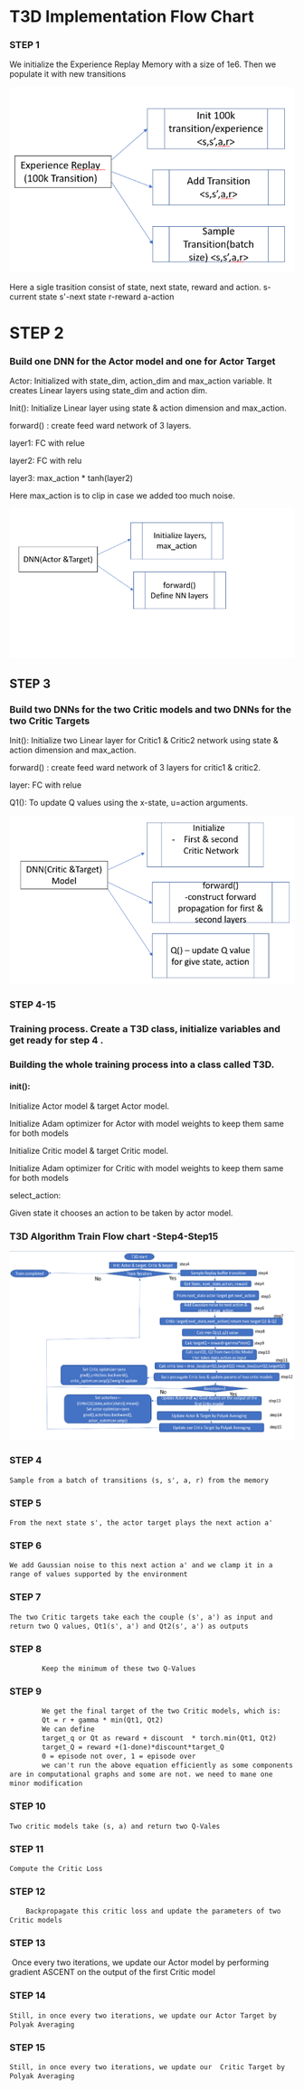 

#  T3D Implementation Flow Chart



###  

### STEP 1

We initialize the Experience Replay Memory with a size of 1e6. Then we populate it with new transitions

![Step1]( https://raw.githubusercontent.com/thamizhannal/EIP3/master/p2s9_images/s1.png)

Here a sigle trasition consist of state, next state, reward and action.
s-current state
s'-next state
r-reward
a-action



# STEP 2

### Build one DNN for the Actor model and one for Actor Target

Actor: Initialized with state_dim, action_dim and max_action variable. It creates Linear layers using state_dim and action dim.

Init(): Initialize Linear layer using state & action dimension and max_action.

forward() : create feed ward network of 3 layers.

layer1: FC with relue

layer2: FC with relu

layer3: max_action * tanh(layer2)

Here max_action is to clip in case we added too much noise.



![Step2]( https://raw.githubusercontent.com/thamizhannal/SchoolOfAI/master/phase2_assignment9/images/s2.png?token=AB62OPS2S35L6276XAAPYQK6Q5JNO )

## 	STEP 3

### Build two DNNs for the two Critic models and two DNNs for the two Critic Targets

Init(): Initialize two Linear layer for Critic1 & Critic2 network using state & action dimension and max_action. 

forward() : create feed ward network of 3 layers for critic1 & critic2.

layer: FC with relue

Q1():  To update Q values using the x-state, u=action arguments.



![Step3]( https://raw.githubusercontent.com/thamizhannal/SchoolOfAI/master/phase2_assignment9/images/s3.png?token=AB62OPUDNYWWT7B5RP5EEKC6Q5JS2
)

### STEP 4-15

### Training process. Create a T3D class, initialize variables and get ready for step 4 .

### Building the whole training process into a class called T3D.

#### init(): 

Initialize Actor model & target Actor model.

Initialize Adam optimizer for Actor with model weights to keep them same for both models

Initialize Critic model & target Critic model.

Initialize Adam optimizer for Critic  with model weights to keep them same for both models



select_action:

Given state it chooses an action to be taken by actor model.



### T3D Algorithm Train Flow chart -Step4-Step15

<img src=" https://raw.githubusercontent.com/thamizhannal/SchoolOfAI/master/phase2_assignment9/images/s4s15.png?token=AB62OPXLK6BL5UYBYNUEUDC6Q5KCE" alt="Step4-s15" style="zoom:150%;" />

### STEP 4

	Sample from a batch of transitions (s, s', a, r) from the memory



###  STEP 5

	From the next state s', the actor target plays the next action a'

### STEP 6

	We add Gaussian noise to this next action a' and we clamp it in a range of values supported by the environment

### STEP 7

	The two Critic targets take each the couple (s', a') as input and return two Q values, Qt1(s', a') and Qt2(s', a') as outputs

###  STEP 8

			Keep the minimum of these two Q-Values

### STEP 9 

			We get the final target of the two Critic models, which is:
			Qt = r + gamma * min(Qt1, Qt2)
			We can define 
			target_q or Qt as reward + discount  * torch.min(Qt1, Qt2)
			target_Q = reward +(1-done)*discount*target_Q
			0 = episode not over, 1 = episode over
			we can't run the above equation efficiently as some components are in computational graphs and some are not. we need to mane one minor modification

### STEP 10 

	Two critic models take (s, a) and return two Q-Vales

### STEP 11

	Compute the Critic Loss

### STEP 12

		Backpropagate this critic loss and update the parameters of two Critic models

### STEP 13 

​	Once every two iterations, we update our Actor model by performing gradient ASCENT on the output of the first Critic model

### STEP 14

	Still, in once every two iterations, we update our Actor Target by Polyak Averaging				

### STEP 15 

	Still, in once every two iterations, we update our  Critic Target by Polyak Averaging
